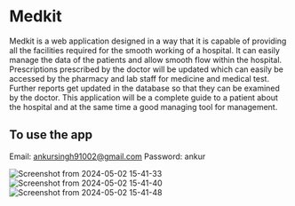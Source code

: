 # Medkit
Medkit is a web application designed in a way that it is capable of providing all the facilities required for the smooth working of a hospital.
It can easily manage the data of the patients and allow smooth flow within the hospital.
Prescriptions prescribed by the doctor will be updated which can easily be accessed by the pharmacy and lab staff for medicine and medical test.
Further reports get updated in the database so that they can be examined by the doctor.
This application will be a complete guide to a patient about the hospital and at the same time a good managing tool for management.

## To use the app

Email: ankursingh91002@gmail.com
Password: ankur

![Screenshot from 2024-05-02 15-41-33](https://github.com/ankur0904/Medkit/assets/98346896/a2d7bf7c-a36f-4bd8-82ba-3c897eb7cba5)
![Screenshot from 2024-05-02 15-41-40](https://github.com/ankur0904/Medkit/assets/98346896/b1b11ce7-2692-452a-b839-52f09a84f0f0)
![Screenshot from 2024-05-02 15-41-48](https://github.com/ankur0904/Medkit/assets/98346896/51e8e532-0a25-4e44-8f5a-dbfe24a6983c)

